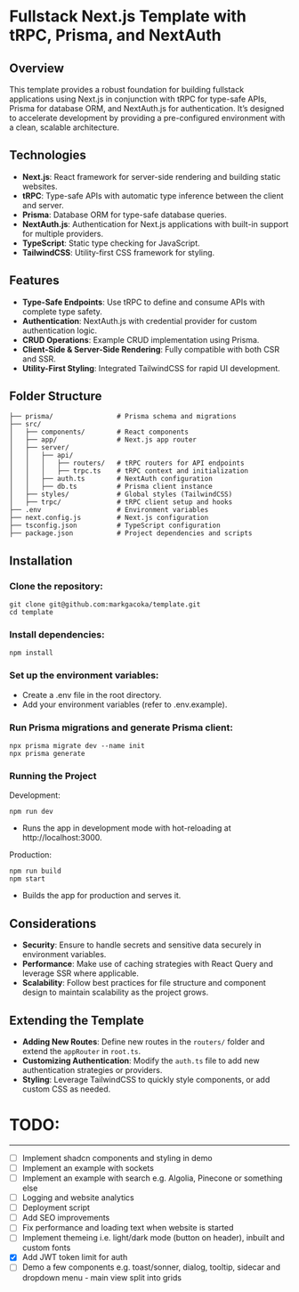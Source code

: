 # Fullstack Next.js Template with tRPC, Prisma, and NextAuth

## Overview

This template provides a robust foundation for building fullstack applications using Next.js in conjunction with tRPC for type-safe APIs, Prisma for database ORM, and NextAuth.js for authentication. It’s designed to accelerate development by providing a pre-configured environment with a clean, scalable architecture.

## Technologies

-   **Next.js**: React framework for server-side rendering and building static websites.
-   **tRPC**: Type-safe APIs with automatic type inference between the client and server.
-   **Prisma**: Database ORM for type-safe database queries.
-   **NextAuth.js**: Authentication for Next.js applications with built-in support for multiple providers.
-   **TypeScript**: Static type checking for JavaScript.
-   **TailwindCSS**: Utility-first CSS framework for styling.

## Features

-   **Type-Safe Endpoints**: Use tRPC to define and consume APIs with complete type safety.
-   **Authentication**: NextAuth.js with credential provider for custom authentication logic.
-   **CRUD Operations**: Example CRUD implementation using Prisma.
-   **Client-Side & Server-Side Rendering**: Fully compatible with both CSR and SSR.
-   **Utility-First Styling**: Integrated TailwindCSS for rapid UI development.

## Folder Structure

```
├── prisma/                # Prisma schema and migrations
├── src/
│   ├── components/        # React components
│   ├── app/               # Next.js app router
│   ├── server/
│   │   ├── api/
│   │   │   ├── routers/   # tRPC routers for API endpoints
│   │   │   ├── trpc.ts    # tRPC context and initialization
│   │   ├── auth.ts        # NextAuth configuration
│   │   ├── db.ts          # Prisma client instance
│   ├── styles/            # Global styles (TailwindCSS)
│   ├── trpc/              # tRPC client setup and hooks
├── .env                   # Environment variables
├── next.config.js         # Next.js configuration
├── tsconfig.json          # TypeScript configuration
├── package.json           # Project dependencies and scripts
```

## Installation

### Clone the repository:

```
git clone git@github.com:markgacoka/template.git
cd template
```

### Install dependencies:

```
npm install
```

### Set up the environment variables:

-   Create a .env file in the root directory.
-   Add your environment variables (refer to .env.example).

### Run Prisma migrations and generate Prisma client:

```
npx prisma migrate dev --name init
npx prisma generate
```

### Running the Project

Development:

```
npm run dev
```

-   Runs the app in development mode with hot-reloading at http://localhost:3000.

Production:

```
npm run build
npm start
```

-   Builds the app for production and serves it.

## Considerations

-   **Security**: Ensure to handle secrets and sensitive data securely in environment variables.
-   **Performance**: Make use of caching strategies with React Query and leverage SSR where applicable.
-   **Scalability**: Follow best practices for file structure and component design to maintain scalability as the project grows.

## Extending the Template

-   **Adding New Routes**: Define new routes in the `routers/` folder and extend the `appRouter` in `root.ts`.
-   **Customizing Authentication**: Modify the `auth.ts` file to add new authentication strategies or providers.
-   **Styling**: Leverage TailwindCSS to quickly style components, or add custom CSS as needed.

# TODO:

---

-   [ ] Implement shadcn components and styling in demo
-   [ ] Implement an example with sockets
-   [ ] Implement an example with search e.g. Algolia, Pinecone or something else
-   [ ] Logging and website analytics
-   [ ] Deployment script
-   [ ] Add SEO improvements
-   [ ] Fix performance and loading text when website is started
-   [ ] Implement themeing i.e. light/dark mode (button on header), inbuilt and custom fonts
-   [x] Add JWT token limit for auth
-   [ ] Demo a few components e.g. toast/sonner, dialog, tooltip, sidecar and dropdown menu - main view split into grids
